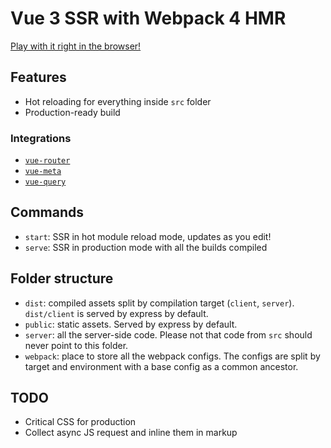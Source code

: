 # Vue 3 SSR with Webpack 4 HMR

[Play with it right in the browser!](https://stackblitz.com/github/cyberap/vue3-ssr-webpack4-hmr)

## Features

- Hot reloading for everything inside `src` folder
- Production-ready build

### Integrations

- [`vue-router`](https://next.router.vuejs.org/)
- [`vue-meta`](https://github.com/nuxt/vue-meta/tree/next)
- [`vue-query`](https://vue-query.vercel.app/)

## Commands

- `start`: SSR in hot module reload mode, updates as you edit!
- `serve`: SSR in production mode with all the builds compiled

## Folder structure

- `dist`: compiled assets split by compilation target (`client`, `server`). `dist/client` is served by express by default.
- `public`: static assets. Served by express by default.
- `server`: all the server-side code. Please not that code from `src` should never point to this folder.
- `webpack`: place to store all the webpack configs. The configs are split by target and environment with a base config as a common ancestor.

## TODO

- Critical CSS for production
- Collect async JS request and inline them in markup
